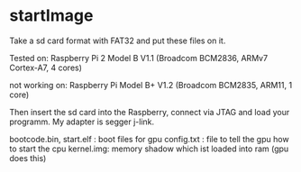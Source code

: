 # startImage

Take a sd card format with FAT32 and put these files on it.

Tested on:
	Raspberry Pi 2 Model B V1.1 (Broadcom BCM2836, ARMv7 Cortex-A7, 4 cores)
	
not working on:
	Raspberry Pi Model B+ V1.2 (Broadcom BCM2835, ARM11, 1 core)
	
Then insert the sd card into the Raspberry, connect via JTAG and load your programm.
My adapter is segger j-link.


bootcode.bin, start.elf : boot files for gpu
config.txt : file to tell the gpu how to start the cpu
kernel.img: memory shadow which ist loaded into ram (gpu does this)
